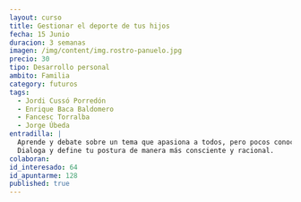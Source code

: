 ```yaml
---
layout: curso
title: Gestionar el deporte de tus hijos
fecha: 15 Junio
duracion: 3 semanas
imagen: /img/content/img.rostro-panuelo.jpg
precio: 30
tipo: Desarrollo personal
ambito: Familia
category: futuros
tags:
  - Jordi Cussó Porredón
  - Enrique Baca Baldomero
  - Fancesc Torralba
  - Jorge Úbeda
entradilla: |
  Aprende y debate sobre un tema que apasiona a todos, pero pocos conocen bien.
  Dialoga y define tu postura de manera más consciente y racional.
colaboran:
id_interesado: 64
id_apuntarme: 128
published: true
---
```


